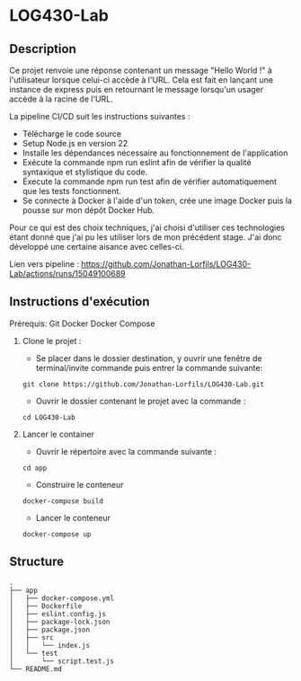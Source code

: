 # LOG430-Lab

## Description 
Ce projet renvoie une réponse contenant un message "Hello World !" à l'utilisateur lorsque celui-ci accède à l'URL. Cela est fait en lançant une instance de express puis en retournant le message lorsqu'un usager accède à la racine de l'URL.

La pipeline CI/CD suit les instructions suivantes :
- Télécharge le code source
- Setup Node.js en version 22
- Installe les dépendances nécessaire au fonctionnement de l'application
- Exécute la commande npm run eslint afin de vérifier la qualité syntaxique et stylistique du code.
- Éxecute la commande npm run test afin de vérifier automatiquement que les tests fonctionnent.
- Se connecte à Docker à l'aide d'un token, crée une image Docker puis la pousse sur mon dépôt Docker Hub.

Pour ce qui est des choix techniques, j'ai choisi d'utiliser ces technologies étant donné que j'ai pu les utiliser lors de mon précédent stage. J'ai donc développé une certaine aisance avec celles-ci.

Lien vers pipeline : https://github.com/Jonathan-Lorfils/LOG430-Lab/actions/runs/15049100689

## Instructions d'exécution
Prérequis:
    Git
    Docker
    Docker Compose


1. Clone le projet :
   - Se placer dans le dossier destination, y ouvrir une fenêtre de terminal/invite commande puis entrer la commande suivante:
   ```
   git clone https://github.com/Jonathan-Lorfils/LOG430-Lab.git
   ```

   - Ouvrir le dossier contenant le projet avec la commande :
   
   ```
   cd LOG430-Lab
   ```

2. Lancer le container
   - Ouvrir le répertoire avec la commande suivante :

    ```
    cd app
    ```

    - Construire le conteneur
    
    ```
    docker-compose build
    ```

    - Lancer le conteneur

    ```
    docker-compose up
    ```

## Structure

```
.
├── app
│   ├── docker-compose.yml
│   ├── Dockerfile
│   ├── eslint.config.js
│   ├── package-lock.json
│   ├── package.json
│   ├── src
│   │   └── index.js
│   └── test
│       └── script.test.js
└── README.md
```
